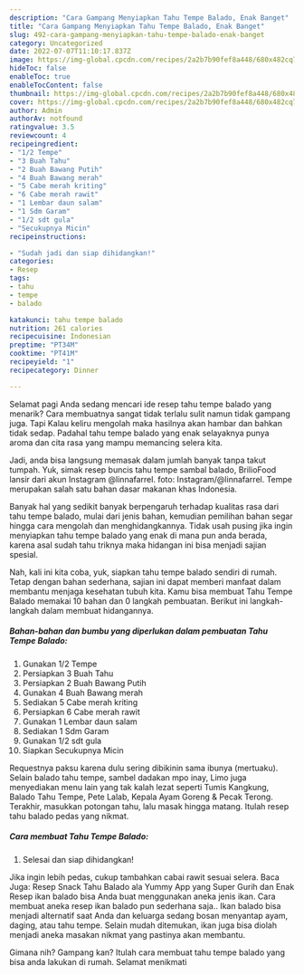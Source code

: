 ```yaml
---
description: "Cara Gampang Menyiapkan Tahu Tempe Balado, Enak Banget"
title: "Cara Gampang Menyiapkan Tahu Tempe Balado, Enak Banget"
slug: 492-cara-gampang-menyiapkan-tahu-tempe-balado-enak-banget
category: Uncategorized
date: 2022-07-07T11:10:17.837Z
image: https://img-global.cpcdn.com/recipes/2a2b7b90fef8a448/680x482cq70/tahu-tempe-balado-foto-resep-utama.jpg
hideToc: false
enableToc: true
enableTocContent: false
thumbnail: https://img-global.cpcdn.com/recipes/2a2b7b90fef8a448/680x482cq70/tahu-tempe-balado-foto-resep-utama.jpg
cover: https://img-global.cpcdn.com/recipes/2a2b7b90fef8a448/680x482cq70/tahu-tempe-balado-foto-resep-utama.jpg
author: Admin
authorAv: notfound
ratingvalue: 3.5
reviewcount: 4
recipeingredient:
- "1/2 Tempe"
- "3 Buah Tahu"
- "2 Buah Bawang Putih"
- "4 Buah Bawang merah"
- "5 Cabe merah kriting"
- "6 Cabe merah rawit"
- "1 Lembar daun salam"
- "1 Sdm Garam"
- "1/2 sdt gula"
- "Secukupnya Micin"
recipeinstructions:

- "Sudah jadi dan siap dihidangkan!"
categories:
- Resep
tags:
- tahu
- tempe
- balado

katakunci: tahu tempe balado 
nutrition: 261 calories
recipecuisine: Indonesian
preptime: "PT34M"
cooktime: "PT41M"
recipeyield: "1"
recipecategory: Dinner

---
```



Selamat pagi Anda sedang mencari ide resep tahu tempe balado yang menarik? Cara membuatnya sangat tidak terlalu sulit namun tidak gampang juga. Tapi Kalau keliru mengolah maka hasilnya akan hambar dan bahkan tidak sedap. Padahal tahu tempe balado yang enak selayaknya punya aroma dan cita rasa yang mampu memancing selera kita.


Jadi, anda bisa langsung memasak dalam jumlah banyak tanpa takut tumpah. Yuk, simak resep buncis tahu tempe sambal balado, BrilioFood lansir dari akun Instagram @linnafarrel. foto: Instagram/@linnafarrel. Tempe merupakan salah satu bahan dasar makanan khas Indonesia.

Banyak hal yang sedikit banyak berpengaruh terhadap kualitas rasa dari tahu tempe balado, mulai dari jenis bahan, kemudian pemilihan bahan segar hingga cara mengolah dan menghidangkannya. Tidak usah pusing jika ingin menyiapkan tahu tempe balado yang enak di mana pun anda berada, karena asal sudah tahu triknya maka hidangan ini bisa menjadi sajian spesial.


Nah, kali ini kita coba, yuk, siapkan tahu tempe balado sendiri di rumah. Tetap dengan bahan sederhana, sajian ini dapat memberi manfaat dalam membantu menjaga kesehatan tubuh kita. Kamu bisa membuat Tahu Tempe Balado memakai 10 bahan dan 0 langkah pembuatan. Berikut ini langkah-langkah dalam membuat hidangannya.

<!--inarticleads1-->

##### Bahan-bahan dan bumbu yang diperlukan dalam pembuatan Tahu Tempe Balado:

1. Gunakan 1/2 Tempe
1. Persiapkan 3 Buah Tahu
1. Persiapkan 2 Buah Bawang Putih
1. Gunakan 4 Buah Bawang merah
1. Sediakan 5 Cabe merah kriting
1. Persiapkan 6 Cabe merah rawit
1. Gunakan 1 Lembar daun salam
1. Sediakan 1 Sdm Garam
1. Gunakan 1/2 sdt gula
1. Siapkan Secukupnya Micin


Requestnya paksu karena dulu sering dibikinin sama ibunya (mertuaku). Selain balado tahu tempe, sambel dadakan mpo inay, Limo juga menyediakan menu lain yang tak kalah lezat seperti Tumis Kangkung, Balado Tahu Tempe, Pete Lalab, Kepala Ayam Goreng &amp; Pecak Terong. Terakhir, masukkan potongan tahu, lalu masak hingga matang. Itulah resep tahu balado pedas yang nikmat. 

<!--inarticleads2-->

##### Cara membuat Tahu Tempe Balado:


1. Selesai dan siap dihidangkan!

Jika ingin lebih pedas, cukup tambahkan cabai rawit sesuai selera. Baca Juga: Resep Snack Tahu Balado ala Yummy App yang Super Gurih dan Enak Resep ikan balado bisa Anda buat menggunakan aneka jenis ikan. Cara membuat aneka resep ikan balado pun sederhana saja.. Ikan balado bisa menjadi alternatif saat Anda dan keluarga sedang bosan menyantap ayam, daging, atau tahu tempe. Selain mudah ditemukan, ikan juga bisa diolah menjadi aneka masakan nikmat yang pastinya akan membantu. 

Gimana nih? Gampang kan? Itulah cara membuat tahu tempe balado yang bisa anda lakukan di rumah. Selamat menikmati
